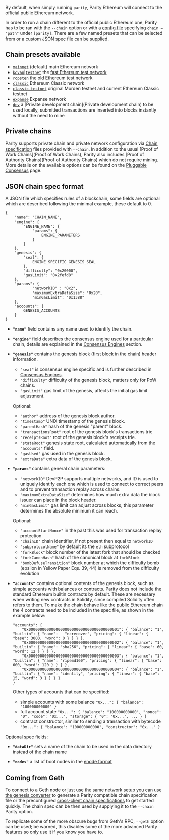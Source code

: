 By default, when simply running `parity`, Parity Ethereum will connect to the official public Ethereum network.

In order to run a chain different to the official public Ethereum one, Parity has to be ran with the `--chain` option or with a [config file](Configuring-Parity#config-file) specifying `chain = "path"` under `[parity]`. There are a few named presets that can be selected from or a custom JSON spec file can be supplied.

## Chain presets available
- [`mainnet`](https://github.com/paritytech/parity/blob/master/ethcore/res/ethereum/foundation.json) (default) main Ethereum network
- [`kovan`|`testnet`](https://github.com/paritytech/parity/blob/master/ethcore/res/ethereum/kovan.json) the [fast Ethereum test network](https://github.com/kovan-testnet/config)
- [`ropsten`](https://github.com/paritytech/parity/blob/master/ethcore/res/ethereum/ropsten.json) the old Ethereum test network
- [`classic`](https://github.com/paritytech/parity/blob/master/ethcore/res/ethereum/classic.json) Ethereum Classic network
- [`classic-testnet`](https://github.com/paritytech/parity/blob/master/ethcore/res/ethereum/morden.json) original Morden testnet and current Ethereum Classic testnet
- [`expanse`](https://github.com/paritytech/parity/blob/master/ethcore/res/ethereum/expanse.json) Expanse network
- [`dev`](https://github.com/paritytech/parity/blob/master/ethcore/res/instant_seal.json) a [Private development chain](Private development chain) to be used locally, submitted transactions are inserted into blocks instantly without the need to mine

## Private chains

Parity supports private chain and private network configuration via [Chain specification](Chain-specification) files provided with `--chain`. In addition to the usual [Proof of Work Chains](Proof of Work Chains), Parity also includes [Proof of Authority Chains](Proof of Authority Chains) which do not require mining.
More details on the available options can be found on the [Pluggable Consensus](Pluggable-Consensus) page.

## JSON chain spec format
A JSON file which specifies rules of a blockchain, some fields are optional which are described following the minimal example, these default to 0.
```
{
	"name": "CHAIN_NAME",
	"engine": {
		"ENGINE_NAME": {
			"params": {
				ENGINE_PARAMETERS
			}
		}
	},
	"genesis": {
		"seal": {
			ENGINE_SPECIFIC_GENESIS_SEAL
		},
		"difficulty": "0x20000",
		"gasLimit": "0x2fefd8"
	},
	"params": {
			"networkID" : "0x2",
			"maximumExtraDataSize": "0x20",
			"minGasLimit": "0x1388"
	},
	"accounts": {
		GENESIS_ACCOUNTS
	}
}
```

+ **`"name"`** field contains any name used to identify the chain.

+ **`"engine"`** field describes the consensus engine used for a particular chain, details are explained in the [Consensus Engines](Pluggable-Consensus) section.

+ **`"genesis"`** contains the genesis block (first block in the chain) header information.
  + `"seal"` is consensus engine specific and is further described in [Consensus Engines](Pluggable-Consensus).
  + `"difficulty"` difficulty of the genesis block, matters only for PoW chains.
  + `"gasLimit"` gas limit of the genesis, affects the initial gas limit adjustment.

  Optional:
  + `"author"` address of the genesis block author.
  + `"timestamp"` UNIX timestamp of the genesis block.
  + `"parentHash"` hash of the genesis "parent" block.
  + `"transactionsRoot"` root of the genesis block's transactions trie
  + `"receiptsRoot"` root of the genesis block's receipts trie.
  + `"stateRoot"` genesis state root, calculated automatically from the `"accounts"` field.
  + `"gasUsed"` gas used in the genesis block.
  + `"extraData"` extra data of the genesis block.

+ **`"params"`** contains general chain parameters:
  + `"networkID"` DevP2P supports multiple networks, and ID is used to uniquely identify each one which is used to connect to correct peers and to prevent transaction replay across chains.
  + `"maximumExtraDataSize"` determines how much extra data the block issuer can place in the block header.
  + `"minGasLimit"` gas limit can adjust across blocks, this parameter determines the absolute minimum it can reach.

  Optional:
  + `"accountStartNonce"` in the past this was used for transaction replay protection
  + `"chainID"` chain identifier, if not present then equal to `networkID`
  + `"subprotocolName"` by default its the `eth` subprotocol
  + `"forkBlock"` block number of the latest fork that should be checked
  + `"forkCanonHash"` hash of the canonical block at `forkBlock`
  + `"bombDefuseTransition"` block number at which the difficulty bomb (epsilon in Yellow Paper Eqs. 39, 44) is removed from the difficulty evolution

+ **`"accounts"`** contains optional contents of the genesis block, such as simple accounts with balances or contracts. Parity does not include the standard Ethereum builtin contracts by default. These are necessary when writing new contracts in Solidity, since compiled Solidity often refers to them. To make the chain behave like the public Ethereum chain the 4 contracts need to be included in the spec file, as shown in the example below:

  ```
  "accounts": {
      "0x0000000000000000000000000000000000000001": { "balance": "1", "builtin": { "name":   "ecrecover", "pricing": { "linear": { "base": 3000, "word": 0 } } } },
      "0x0000000000000000000000000000000000000002": { "balance": "1", "builtin": { "name": "sha256", "pricing": { "linear": { "base": 60, "word": 12 } } } },
      "0x0000000000000000000000000000000000000003": { "balance": "1", "builtin": { "name": "ripemd160", "pricing": { "linear": { "base": 600, "word": 120 } } } },
      "0x0000000000000000000000000000000000000004": { "balance": "1", "builtin": { "name": "identity", "pricing": { "linear": { "base": 15, "word": 3 } } } }
  }
  ```

  Other types of accounts that can be specified:
  - simple accounts with some balance `"0x...": { "balance": "100000000000" }`
  - full account state `"0x...": { "balance": "100000000000", "nonce": "0", "code": "0x...", "storage": { "0": "0x...", ... } }`
  - contract constructor, similar to sending a transaction with bytecode `"0x...": { "balance": "100000000000", "constructor": "0x..." }`

Optional spec fields:

+ **`"dataDir"`** sets a name of the chain to be used in the data directory instead of the chain name

+ **`"nodes"`** a list of boot nodes in the [enode format](https://github.com/ethereum/wiki/wiki/enode-url-format)

## Coming from Geth

To connect to a Geth node or just use the same network setup you can use [the genesis converter](https://github.com/keorn/parity-spec) to generate a Parity compatible chain specification file or the preconfigured [cross-client chain specifications](https://github.com/5chdn/crossclient-chainspec) to get started quickly. The chain spec can be then used by supplying it to the `--chain` Parity option.

To replicate some of the more obscure bugs from Geth's RPC, `--geth` option can be used; be warned, this disables some of the more advanced Parity features so only use it if you know you have to.
